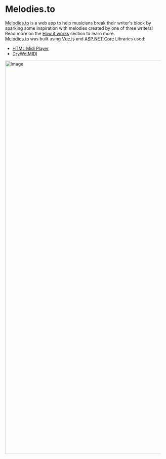 # Melodies.to
[Melodies.to](https://melodies.to) is a web app to help musicians break their writer's block by sparking some inspiration with melodies created by one of three writers! Read more on the [How it works](https://melodies.to/About) section to learn more.
<br />
[Melodies.to](https://melodies.to) was built using [Vue.js](https://vuejs.org/) and [ASP.NET Core](https://docs.microsoft.com/en-us/aspnet/core/?view=aspnetcore-6.0)
Libraries used:
* [HTML Midi Player](https://github.com/cifkao/html-midi-player)
* [DryWetMIDI](https://github.com/melanchall/drywetmidi)
<img width="1267" alt="Image" src="https://user-images.githubusercontent.com/54548830/172269898-706824a7-2d9f-4360-be5f-5e21f52c837a.png">
